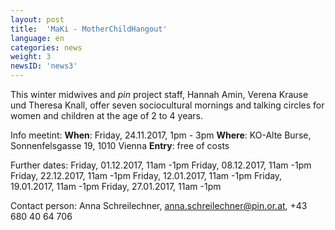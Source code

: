```yaml
---
layout: post
title:  'MaKi - MotherChildHangout'
language: en
categories: news
weight: 3
newsID: 'news3'
---
```


This winter midwives and *pin* project staff, Hannah Amin, Verena Krause und Theresa Knall, offer seven sociocultural mornings and talking circles for women and children at the age of 2 to 4 years.

Info meetint:
**When**: Friday, 24.11.2017, 1pm - 3pm 
**Where**: KO-Alte Burse, Sonnenfelsgasse 19, 1010 Vienna
**Entry**: free of costs

Further dates: 
Friday, 01.12.2017, 11am -1pm
Friday, 08.12.2017, 11am -1pm
Friday, 22.12.2017, 11am -1pm
Friday, 12.01.2017, 11am -1pm
Friday, 19.01.2017, 11am -1pm
Friday, 27.01.2017, 11am -1pm

Contact person: Anna Schreilechner, anna.schreilechner@pin.or.at, +43 680 40 64 706
